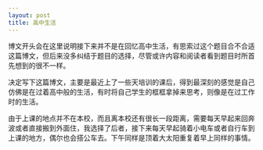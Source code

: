 ```yaml
---
layout: post
title: 高中生活
---
```


博文开头会在这里说明接下来并不是在回忆高中生活，有思索过这个题目合不合适这篇博文，但后来没多纠结于题目的选择，尽管或许内容和阅读者看到题目时所首先想到的很不一样。

决定写下这篇博文，主要是最近上了一些天培训的课后，得到最深刻的感觉是自己仿佛是在过着高中般的生活，有时将自己学生的框框拿掉来思考，则像是在过工作时的生活。

由于上课的地点并不在本校，而且离本校还有很长一段距离，需要每天早起来回奔波或者直接搬到外面住，我选择了后者，接下来每天早起骑着小电车或者自行车到上课的地方，偶尔也会搭公车去。下午同样是顶着大太阳重复着早上同样的事情。